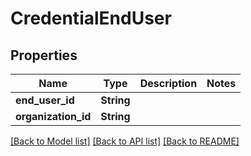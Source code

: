# CredentialEndUser

## Properties

Name | Type | Description | Notes
------------ | ------------- | ------------- | -------------
**end_user_id** | **String** |  | 
**organization_id** | **String** |  | 

[[Back to Model list]](../README.md#documentation-for-models) [[Back to API list]](../README.md#documentation-for-api-endpoints) [[Back to README]](../README.md)


